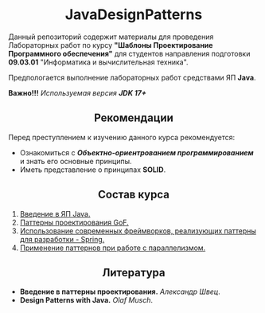 <h1 align="center">
   JavaDesignPatterns
</h1>

Данный репозиторий содержит материалы для проведения Лабораторных работ по курсу **"Шаблоны Проектирование Программного
обеспечения"** для студентов направления подготовки **09.03.01** "Информатика и вычислительная техника".

Предпологается выполнение лабораторных работ средствами ЯП **Java**.

**Важно!!!** *Используемая версия **JDK 17+*** 

<h2 align="center">
   Рекомендации
</h2>

Перед преступлением к изучению данного курса рекомендуется:

- Ознакомиться с ***Объектно-ориентрованием программированием*** и знать его основные принципы.
- Иметь представление о принципах **SOLID**.

<h2 align="center">
   Состав курса
</h2>

1. [Введение в ЯП Java.](https://github.com/evilpeopletyranny/JavaDesignPatterns/blob/main/src/introduction)
2. [Паттерны проектирования GoF.](https://github.com/evilpeopletyranny/JavaDesignPatterns/blob/main/src/patterns)
3. [Использование современных фреймворков, реализующих паттерны для разработки - Spring.](https://github.com/evilpeopletyranny/JavaDesignPatterns/blob/main/src/spring)
4. [Применение паттернов при работе с параллелизмом.](https://github.com/evilpeopletyranny/JavaDesignPatterns/blob/main/src/concurrency)

<h2 align="center">
   Литература
</h2>

- **Введение в паттерны проектирования.** *Александр Швец*.
- **Design Patterns with Java.** *Olaf Musch*.